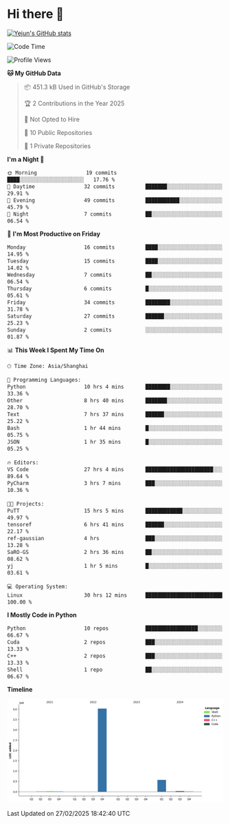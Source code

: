 # Hi there 👋


<!-- <img height="195px" src="https://github-readme-stats.vercel.app/api?username=yejun688&count_private=true&show_icons=true&hide_rank=true&title_color=0969da&bg_color=ffffff00&text_color=57606a&disable_animations=true"><img height="195px" src="https://github-readme-stats.vercel.app/api/top-langs?username=yejun688&layout=compact&title_color=0969da&bg_color=ffffff00&text_color=57606a"> -->

[![Yejun's GitHub stats](https://github-readme-stats.vercel.app/api?username=yejun688)](https://github.com/yejun688/github-readme-stats)

<!---
yejun688/yejun688 is a ✨ special ✨ repository because its `README.md` (this file) appears on your GitHub profile.
You can click the Preview link to take a look at your changes.
--->

<!--START_SECTION:waka-->
![Code Time](http://img.shields.io/badge/Code%20Time-872%20hrs%2038%20mins-blue)

![Profile Views](http://img.shields.io/badge/Profile%20Views-22-blue)

**🐱 My GitHub Data** 

> 📦 451.3 kB Used in GitHub's Storage 
 > 
> 🏆 2 Contributions in the Year 2025
 > 
> 🚫 Not Opted to Hire
 > 
> 📜 10 Public Repositories 
 > 
> 🔑 1 Private Repositories 
 > 
**I'm a Night 🦉** 

```text
🌞 Morning                19 commits          ████░░░░░░░░░░░░░░░░░░░░░   17.76 % 
🌆 Daytime                32 commits          ███████░░░░░░░░░░░░░░░░░░   29.91 % 
🌃 Evening                49 commits          ███████████░░░░░░░░░░░░░░   45.79 % 
🌙 Night                  7 commits           ██░░░░░░░░░░░░░░░░░░░░░░░   06.54 % 
```
📅 **I'm Most Productive on Friday** 

```text
Monday                   16 commits          ████░░░░░░░░░░░░░░░░░░░░░   14.95 % 
Tuesday                  15 commits          ████░░░░░░░░░░░░░░░░░░░░░   14.02 % 
Wednesday                7 commits           ██░░░░░░░░░░░░░░░░░░░░░░░   06.54 % 
Thursday                 6 commits           █░░░░░░░░░░░░░░░░░░░░░░░░   05.61 % 
Friday                   34 commits          ████████░░░░░░░░░░░░░░░░░   31.78 % 
Saturday                 27 commits          ██████░░░░░░░░░░░░░░░░░░░   25.23 % 
Sunday                   2 commits           ░░░░░░░░░░░░░░░░░░░░░░░░░   01.87 % 
```


📊 **This Week I Spent My Time On** 

```text
🕑︎ Time Zone: Asia/Shanghai

💬 Programming Languages: 
Python                   10 hrs 4 mins       ████████░░░░░░░░░░░░░░░░░   33.36 % 
Other                    8 hrs 40 mins       ███████░░░░░░░░░░░░░░░░░░   28.70 % 
Text                     7 hrs 37 mins       ██████░░░░░░░░░░░░░░░░░░░   25.22 % 
Bash                     1 hr 44 mins        █░░░░░░░░░░░░░░░░░░░░░░░░   05.75 % 
JSON                     1 hr 35 mins        █░░░░░░░░░░░░░░░░░░░░░░░░   05.25 % 

🔥 Editors: 
VS Code                  27 hrs 4 mins       ██████████████████████░░░   89.64 % 
PyCharm                  3 hrs 7 mins        ███░░░░░░░░░░░░░░░░░░░░░░   10.36 % 

🐱‍💻 Projects: 
PuTT                     15 hrs 5 mins       ████████████░░░░░░░░░░░░░   49.97 % 
tensoref                 6 hrs 41 mins       ██████░░░░░░░░░░░░░░░░░░░   22.17 % 
ref-gaussian             4 hrs               ███░░░░░░░░░░░░░░░░░░░░░░   13.28 % 
SaRO-GS                  2 hrs 36 mins       ██░░░░░░░░░░░░░░░░░░░░░░░   08.62 % 
yj                       1 hr 5 mins         █░░░░░░░░░░░░░░░░░░░░░░░░   03.61 % 

💻 Operating System: 
Linux                    30 hrs 12 mins      █████████████████████████   100.00 % 
```

**I Mostly Code in Python** 

```text
Python                   10 repos            █████████████████░░░░░░░░   66.67 % 
Cuda                     2 repos             ███░░░░░░░░░░░░░░░░░░░░░░   13.33 % 
C++                      2 repos             ███░░░░░░░░░░░░░░░░░░░░░░   13.33 % 
Shell                    1 repo              ██░░░░░░░░░░░░░░░░░░░░░░░   06.67 % 
```



**Timeline**

![Lines of Code chart](https://raw.githubusercontent.com/yejun688/yejun688/main/assets/bar_graph.png)


 Last Updated on 27/02/2025 18:42:40 UTC
<!--END_SECTION:waka-->
